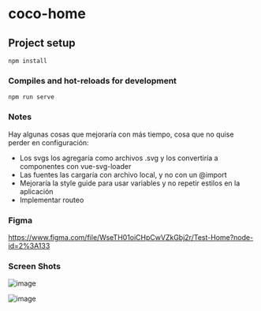 # coco-home

## Project setup
```
npm install
```

### Compiles and hot-reloads for development
```
npm run serve
```

### Notes
Hay algunas cosas que mejoraría con más tiempo, cosa que no quise perder en configuración:
 - Los svgs los agregaría como archivos .svg y los convertiría a componentes con vue-svg-loader
 - Las fuentes las cargaría con archivo local, y no con un @import
 - Mejoraría la style guide para usar variables y no repetir estilos en la aplicación
 - Implementar routeo

### Figma
https://www.figma.com/file/WseTH01oiCHpCwVZkGbj2r/Test-Home?node-id=2%3A133

### Screen Shots

![image](https://user-images.githubusercontent.com/19839662/111883171-72dc3300-8998-11eb-9e00-409942fcb39b.png)

![image](https://user-images.githubusercontent.com/19839662/111883180-7d96c800-8998-11eb-9700-9a9d80de670c.png)

